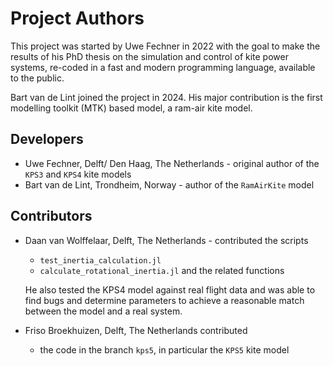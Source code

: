 <!--
SPDX-FileCopyrightText: 2025 Uwe Fechner

SPDX-License-Identifier: MIT
-->

# Project Authors
This project was started by Uwe Fechner in 2022 with the goal to make the results 
of his PhD thesis on the simulation and control of kite power systems, re-coded in a fast and modern programming language, available to the public.

Bart van de Lint joined the project in 2024. His major contribution is the first modelling toolkit (MTK) based model, a ram-air kite model.

## Developers
- Uwe Fechner, Delft/ Den Haag, The Netherlands -  original author of the `KPS3` and `KPS4` kite models
- Bart van de Lint, Trondheim, Norway - author of the `RamAirKite` model

## Contributors
- Daan van Wolffelaar, Delft, The Netherlands - contributed the scripts 
  - `test_inertia_calculation.jl` 
  - `calculate_rotational_inertia.jl` and the related functions
  
  He also tested the KPS4 model against real flight data and was able to find bugs and determine parameters to achieve a reasonable match between the model and a real system.
- Friso Broekhuizen, Delft, The Netherlands contributed
  - the code in the branch `kps5`, in particular the `KPS5` kite model

